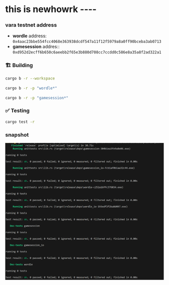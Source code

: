 # this is  newhowrk ----

### vara testnet address
- **wordle** address:  `0x4aac23bbe554fcc4068e363938dcdf547a11f12f5979a8a0ff90bceba3ab0713`
- **gamesession** addres:: `0xd952d2ecff6b650c6aeebb2f65e3b880d708cc7ccdd0c586e8a35a8f2ad322a1`


### 🏗️ Building

```sh
cargo b -r --workspace
```

```sh
cargo b -r -p "wordle*"
```

```sh
cargo b -r -p "gamesession*"
```

### ✅ Testing

```sh
cargo test -r
```

### snapshot
![img](./snapshot/test.PNG)
